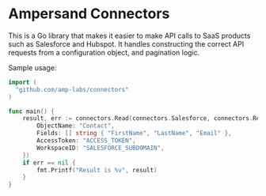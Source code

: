 # Ampersand Connectors

This is a Go library that makes it easier to make API calls to SaaS products such as Salesforce and Hubspot. It handles constructing the correct API requests from a configuration object, and pagination logic.

Sample usage:

```go
import (
  "github.com/amp-labs/connectors"
)

func main() {
	result, err := connectors.Read(connectors.Salesforce, connectors.ReadConfig{
		ObjectName: "Contact",
		Fields: [] string { "FirstName", "LastName", "Email" },
		AccessToken: "ACCESS_TOKEN",
		WorkspaceID: "SALESFORCE_SUBDOMAIN",
	})
	if err == nil {
		fmt.Printf("Result is %v", result)
	}
}
```
